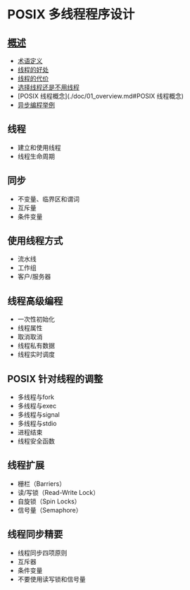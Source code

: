 # POSIX 多线程程序设计

## [概述](./doc/01_overview.md)

- [术语定义](./doc/01_overview.md#术语定义)
- [线程的好处](./doc/01_overview.md#线程的好处)
- [线程的代价](./doc/01_overview.md#线程的代价)
- [选择线程还是不用线程](./doc/01_overview.md#选择线程还是不用线程)
- [POSIX 线程概念](./doc/01_overview.md#POSIX 线程概念)
- [异步编程举例](./doc/01_overview.md#异步编程举例)

## 线程

- 建立和使用线程
- 线程生命周期

## 同步

- 不变量、临界区和谓词
- 互斥量
- 条件变量

## 使用线程方式

- 流水线
- 工作组
- 客户/服务器

## 线程高级编程

- 一次性初始化
- 线程属性
- 取消取消
- 线程私有数据
- 线程实时调度

## POSIX 针对线程的调整

- 多线程与fork
- 多线程与exec
- 多线程与signal
- 多线程与stdio
- 进程结束
- 线程安全函数

## 线程扩展

- 栅栏（Barriers）
- 读/写锁（Read-Write Lock）
- 自旋锁（Spin Locks）
- 信号量（Semaphore）

## 线程同步精要

- 线程同步四项原则
- 互斥器
- 条件变量
- 不要使用读写锁和信号量
